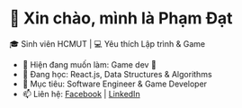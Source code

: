 # 👋 Xin chào, mình là Phạm Đạt

🎓 Sinh viên HCMUT | 💻 Yêu thích Lập trình & Game  

- 🔭 Hiện đang muốn làm: Game dev 🚀  
- 🌱 Đang học: React.js, Data Structures & Algorithms  
- 🎯 Mục tiêu: Software Engineer & Game Developer 
- 📫 Liên hệ: [Facebook](https://www.facebook.com/pham.at.991670/) | [LinkedIn](https://www.linkedin.com/in/%C4%91%E1%BA%A1t-ph%E1%BA%A1m-t%E1%BA%A5n-baaa06366/)

